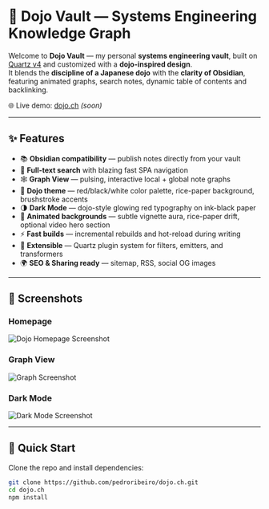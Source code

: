 # 🥋 Dojo Vault — Systems Engineering Knowledge Graph

Welcome to **Dojo Vault** — my personal **systems engineering vault**, built on [Quartz v4](https://github.com/jackyzha0/quartz) and customized with a **dojo-inspired design**.  
It blends the **discipline of a Japanese dojo** with the **clarity of Obsidian**, featuring animated graphs, search notes, dynamic table of contents and backlinking.

🌐 Live demo: [dojo.ch](https://dojo.ch) *(soon)*

---

## ✨ Features

- 📚 **Obsidian compatibility** — publish notes directly from your vault
- 🔎 **Full-text search** with blazing fast SPA navigation
- 🕸️ **Graph View** — pulsing, interactive local + global note graphs
- 🎨 **Dojo theme** — red/black/white color palette, rice-paper background, brushstroke accents
- 🌗 **Dark Mode** — dojo-style glowing red typography on ink-black paper
- 📜 **Animated backgrounds** — subtle vignette aura, rice-paper drift, optional video hero section
- ⚡ **Fast builds** — incremental rebuilds and hot-reload during writing
- 🧩 **Extensible** — Quartz plugin system for filters, emitters, and transformers
- 🌍 **SEO & Sharing ready** — sitemap, RSS, social OG images

---

## 📸 Screenshots

### Homepage
![Dojo Homepage Screenshot](./docs/screenshots/homepage.png)

### Graph View
![Graph Screenshot](./docs/screenshots/graph.png)

### Dark Mode
![Dark Mode Screenshot](./docs/screenshots/darkmode.png)

---

## 🚀 Quick Start

Clone the repo and install dependencies:

```bash
git clone https://github.com/pedroribeiro/dojo.ch.git
cd dojo.ch
npm install
